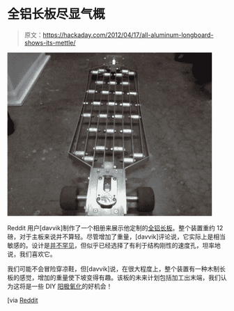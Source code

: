 # 全铝长板尽显气概

> 原文：<https://hackaday.com/2012/04/17/all-aluminum-longboard-shows-its-mettle/>

![](img/ed09983f9b5053462974866559dceb57.png "longboard")

Reddit 用户[davvik]制作了一个相册来展示他定制的[全铝长板](http://imgur.com/a/AG5h0#0)。整个装置重约 12 磅，对于主板来说并不算轻。尽管增加了重量，[davvik]评论说，它实际上是相当敏感的。设计是[并不罕见](http://cindrichboards.com/Photos.html#18)，但似乎已经选择了有利于结构刚性的速度孔，坦率地说，我们喜欢它。

我们可能不会冒险穿凉鞋，但[davvik]说，在很大程度上，整个装置有一种木制长板的感觉，增加的重量使下坡变得有趣。该板的未来计划包括加工出末端，我们认为这将是一些 DIY [阳极氧化](http://hackaday.com/2011/10/17/anodizing-and-dying-aluminum-without-battery-acid/)的好机会！

[via [Reddit](http://www.reddit.com/r/somethingimade/comments/sb6ce/a_longboard_out_of_aluminum/)